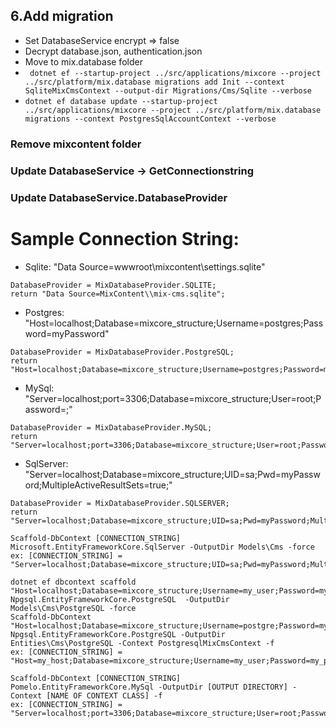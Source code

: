 ## 6.Add migration
* Set DatabaseService encrypt => false
* Decrypt database.json, authentication.json
* Move to mix.database folder
*  ``` dotnet ef --startup-project ../src/applications/mixcore --project ../src/platform/mix.database migrations add Init --context SqliteMixCmsContext --output-dir Migrations/Cms/Sqlite --verbose```
* ```dotnet ef database update --startup-project ../src/applications/mixcore --project ../src/platform/mix.database migrations --context PostgresSqlAccountContext --verbose```

### Remove mixcontent folder
### Update DatabaseService -> GetConnectionstring
### Update DatabaseService.DatabaseProvider
# Sample Connection String:
- Sqlite: "Data Source=wwwroot\\mixcontent\\settings.sqlite"
```
DatabaseProvider = MixDatabaseProvider.SQLITE;
return "Data Source=MixContent\\mix-cms.sqlite";
```

- Postgres: "Host=localhost;Database=mixcore_structure;Username=postgres;Password=myPassword"
```
DatabaseProvider = MixDatabaseProvider.PostgreSQL;
return "Host=localhost;Database=mixcore_structure;Username=postgres;Password=myPassword";
```

- MySql: "Server=localhost;port=3306;Database=mixcore_structure;User=root;Password=;"
```
DatabaseProvider = MixDatabaseProvider.MySQL;
return "Server=localhost;port=3306;Database=mixcore_structure;User=root;Password=;";
```

- SqlServer: "Server=localhost;Database=mixcore_structure;UID=sa;Pwd=myPassword;MultipleActiveResultSets=true;"
```
DatabaseProvider = MixDatabaseProvider.SQLSERVER;
return "Server=localhost;Database=mixcore_structure;UID=sa;Pwd=myPassword;MultipleActiveResultSets=true;TrustServerCertificate=True;";
```

```
Scaffold-DbContext [CONNECTION_STRING] Microsoft.EntityFrameworkCore.SqlServer -OutputDir Models\Cms -force
ex: [CONNECTION_STRING] = "Server=localhost;Database=mixcore_structure;UID=sa;Pwd=myPassword;MultipleActiveResultSets=true;"

dotnet ef dbcontext scaffold "Host=localhost;Database=mixcore_structure;Username=my_user;Password=myPassword" Npgsql.EntityFrameworkCore.PostgreSQL  -OutputDir Models\Cms\PostgreSQL -force
Scaffold-DbContext "Host=localhost;Database=mixcore_structure;Username=postgre;Password=myPassword" Npgsql.EntityFrameworkCore.PostgreSQL -OutputDir Entities\Cms\PostgreSQL -Context PostgresqlMixCmsContext -f
ex: [CONNECTION_STRING] =  "Host=my_host;Database=mixcore_structure;Username=my_user;Password=my_pw"

Scaffold-DbContext [CONNECTION_STRING] Pomelo.EntityFrameworkCore.MySql -OutputDir [OUTPUT DIRECTORY] -Context [NAME OF CONTEXT CLASS] -f
ex: [CONNECTION_STRING] = "Server=localhost;port=3306;Database=mixcore_structure;User=root;Password=;"

```